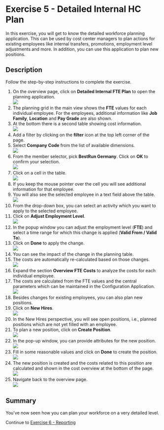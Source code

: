 # Exercise 5 - Detailed Internal HC Plan

In this exercise, you will get to know the detailed workforce planning application. This can be used by cost center managers to plan actions for existing employees like internal transfers, promotions, employment level adjustments and more. In addition, you can use this application to plan new positions.

## Description

Follow the step-by-step instructions to complete the exercise.

1. On the overview page, click on **Detailed Internal FTE Plan** to open the planning application.
<br>![](/exercises/ex5/images/05_0001.png)
2. The planning grid in the main view shows the **FTE** values for each individual employee. For the employees, additional information like **Job Family**, **Location** and **Pay Grade** are also shown.
3. At the bottom there is a second table showing cost information.
<br>![](/exercises/ex5/images/05_0002.png)
4. Add a filter by clicking on the **filter** icon at the top left corner of the page.
5. Select **Company Code** from the list of available dimensions.
<br>![](/exercises/ex5/images/05_0003.png)
6. From the member selector, pick **BestRun Germany**. Click on **OK** to confirm your selection.
<br>![](/exercises/ex5/images/05_0004.png)
7. Click on a cell in the table.
<br>![](/exercises/ex5/images/05_0005.png)
8. If you keep the mouse pointer over the cell you will see additional information for that employee.
9. You will also see the selected employee in a text field above the table.
<br>![](/exercises/ex5/images/05_0006.png)
10. From the drop-down box, you can select an activity which you want to apply to the selected employee.
11. Click on **Adjust Employment Level**.
<br>![](/exercises/ex5/images/05_0007.png)
12. In the popup window you can adjust the employment level (**FTE**) and select a time range for which this change is applied (**Valid From / Valid To**).
13. Click on **Done** to apply the change.
<br>![](/exercises/ex5/images/05_0008.png)
14. You can see the impact of the change in the planning table.
15.	The costs are automatically re-calculated based on those changes.
<br>![](/exercises/ex5/images/05_0009.png)
16. Expand the section **Overview FTE Costs** to analyze the costs for each individual employee.
17. The costs are calculated from the FTE values and the central parameters which can be maintained in the Configuration Application.
<br>![](/exercises/ex5/images/05_0010.png)
18. Besides changes for existing employees, you can also plan new positions.
19. Click on **New Hires**.
<br>![](/exercises/ex5/images/05_0011.png)
20. In the New Hires perspective, you will see open positions, i.e., planned positions which are not yet filled with an employee.
21. To plan a new position, click on **Create Position**.
<br>![](/exercises/ex5/images/05_0012.png)
22. In the pop-up window, you can provide attributes for the new position.
<br>![](/exercises/ex5/images/05_0013.png)
23. Fill in some reasonable values and click on **Done** to create the position.
<br>![](/exercises/ex5/images/05_0014.png)
24. The new position is created and the costs related to this position are calculated and shown in the cost overview at the bottom of the page.
<br>![](/exercises/ex5/images/05_0015.png)
25. Navigate back to the overview page.
<br>![](/exercises/ex5/images/05_0016.png)


## Summary

You've now seen how you can plan your workforce on a very detailed level.

Continue to [Exercise 6 - Reporting](../ex6/README.md)

